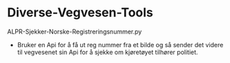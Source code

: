 # Diverse-Vegvesen-Tools

ALPR-Sjekker-Norske-Registreringsnummer.py
 - Bruker en Api for å få ut reg nummer fra et bilde og så sender det videre til vegvesenet sin Api for å sjekke om kjøretøyet tilhører politiet.
 
 
